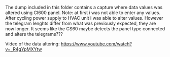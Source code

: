 The dump included in this folder contains a capture where data values was altered using CI600 panel.
Note: at first i was not able to enter any values. After cycling power supply to HVAC unit i was able to alter values. However the telegram lenghts differ from what was previously expected, they are now longer. It seems like the CS60 maybe detects the panel type connected and alters the telegrams???

Video of the data altering: https://www.youtube.com/watch?v=_R4gYpMXYtw
